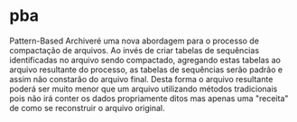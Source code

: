 pba
===

Pattern-Based Archiveré uma nova abordagem para o processo de compactação de arquivos. Ao invés de criar tabelas de sequências identificadas no arquivo sendo compactado, agregando estas tabelas ao arquivo resultante do processo, as tabelas de sequências serão padrão  e assim não constarão do arquivo final. Desta forma o arquivo resultante poderá ser muito menor que um arquivo utilizando métodos tradicionais pois não irá conter os dados propriamente ditos mas apenas uma "receita" de como se reconstruir o arquivo original.